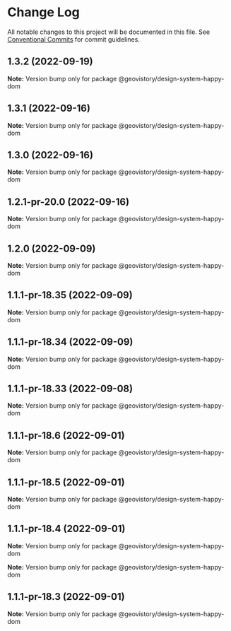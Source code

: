 # Change Log

All notable changes to this project will be documented in this file.
See [Conventional Commits](https://conventionalcommits.org) for commit guidelines.

## 1.3.2 (2022-09-19)

**Note:** Version bump only for package @geovistory/design-system-happy-dom





## 1.3.1 (2022-09-16)

**Note:** Version bump only for package @geovistory/design-system-happy-dom





## 1.3.0 (2022-09-16)

**Note:** Version bump only for package @geovistory/design-system-happy-dom





## 1.2.1-pr-20.0 (2022-09-16)

**Note:** Version bump only for package @geovistory/design-system-happy-dom





## 1.2.0 (2022-09-09)

**Note:** Version bump only for package @geovistory/design-system-happy-dom





## 1.1.1-pr-18.35 (2022-09-09)

**Note:** Version bump only for package @geovistory/design-system-happy-dom





## 1.1.1-pr-18.34 (2022-09-09)

**Note:** Version bump only for package @geovistory/design-system-happy-dom





## 1.1.1-pr-18.33 (2022-09-08)

**Note:** Version bump only for package @geovistory/design-system-happy-dom





## 1.1.1-pr-18.6 (2022-09-01)

**Note:** Version bump only for package @geovistory/design-system-happy-dom





## 1.1.1-pr-18.5 (2022-09-01)

**Note:** Version bump only for package @geovistory/design-system-happy-dom





## 1.1.1-pr-18.4 (2022-09-01)

**Note:** Version bump only for package @geovistory/design-system-happy-dom







**Note:** Version bump only for package @geovistory/design-system-happy-dom





## 1.1.1-pr-18.3 (2022-09-01)

**Note:** Version bump only for package @geovistory/design-system-happy-dom
